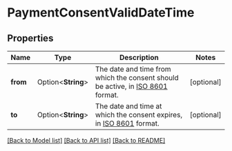 # PaymentConsentValidDateTime

## Properties

Name | Type | Description | Notes
------------ | ------------- | ------------- | -------------
**from** | Option<**String**> | The date and time from which the consent should be active, in [ISO 8601](https://wikipedia.org/wiki/ISO_8601) format. | [optional]
**to** | Option<**String**> | The date and time at which the consent expires, in [ISO 8601](https://wikipedia.org/wiki/ISO_8601) format. | [optional]

[[Back to Model list]](../README.md#documentation-for-models) [[Back to API list]](../README.md#documentation-for-api-endpoints) [[Back to README]](../README.md)


